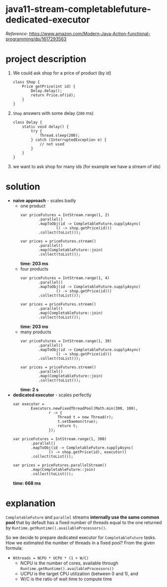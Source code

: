 # java11-stream-completablefuture-dedicated-executor
_Reference_: https://www.amazon.com/Modern-Java-Action-functional-programming/dp/1617293563

# project description
1. We could ask shop for a price of product (by id)
    ```
    class Shop {
        Price getPrice(int id) {
            Delay.delay();
            return Price.of(id);
        }
    }
    ```
1. `Shop` answers with some delay (`200` ms)
    ```
    class Delay {
        static void delay() {
            try {
                Thread.sleep(200);
            } catch (InterruptedException e) {
                // not used
            }
        }
    }
    ```
1. we want to ask shop for many ids (for example 
we have a stream of ids)

# solution
* **naive approach** - scales badly
    * one product
        ```
        var priceFutures = IntStream.range(1, 2)
                .parallel()
                .mapToObj(id -> CompletableFuture.supplyAsync(
                        () -> shop.getPrice(id)))
                .collect(toList());
        
        var prices = priceFutures.stream()
                .parallel()
                .map(CompletableFuture::join)
                .collect(toList());
        ```
        **time: 203 ms**
    * four products
        ```
        var priceFutures = IntStream.range(1, 4)
                .parallel()
                .mapToObj(id -> CompletableFuture.supplyAsync(
                        () -> shop.getPrice(id)))
                .collect(toList());
        
        var prices = priceFutures.stream()
                .parallel()
                .map(CompletableFuture::join)
                .collect(toList());
        ```
        **time: 203 ms**
    * many products
        ```
        var priceFutures = IntStream.range(1, 30)
                .parallel()
                .mapToObj(id -> CompletableFuture.supplyAsync(
                        () -> shop.getPrice(id)))
                .collect(toList());
        
        var prices = priceFutures.stream()
                .parallel()
                .map(CompletableFuture::join)
                .collect(toList());
        ```
        **time: 2 s**
* **dedicated executor** - scales perfectly
    ```
    var executor =
            Executors.newFixedThreadPool(Math.min(300, 100),
                    r -> {
                        Thread t = new Thread(r);
                        t.setDaemon(true);
                        return t;
                    });
    
    var priceFutures = IntStream.range(1, 300)
            .parallel()
            .mapToObj(id -> CompletableFuture.supplyAsync(
                    () -> shop.getPrice(id), executor))
            .collect(toList());
    
    var prices = priceFutures.parallelStream()
            .map(CompletableFuture::join)
            .collect(toList());
    ```
    **time: 668 ms**
    
# explanation
`CompletableFuture` and `parallel` streams **internally 
use the same common pool** that by default has a fixed 
number of threads equal to the one returned by 
`Runtime.getRuntime().availableProcessors()`.

So we decide to prepare dedicated executor for 
`CompletableFuture` tasks. How we estimated
the number of threads in a fixed pool?
From the given formula:

* `Nthreads = NCPU * UCPU * (1 + W/C)`
    * NCPU is the number of cores, available through 
    `Runtime.getRuntime().availableProcessors()`
    * UCPU is the target CPU utilization (between 0 and 1), and
    * W/C is the ratio of wait time to compute time